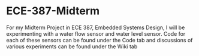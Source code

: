# ECE-387-Midterm
For my Midterm Project in ECE 387, Embedded Systems Design, I will be experimenting with a water flow sensor and water level sensor. Code for each of these sensors can be found under the Code tab and discussions of various experiments can be found under the Wiki tab
